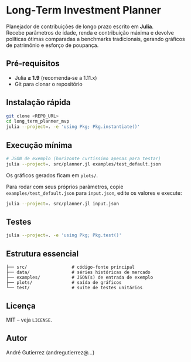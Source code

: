 # Long‑Term Investment Planner

Planejador de contribuições de longo prazo escrito em **Julia**.  
Recebe parâmetros de idade, renda e contribuição máxima e devolve
políticas ótimas comparadas a benchmarks tradicionais, gerando gráficos
de patrimônio e esforço de poupança.

## Pré‑requisitos

* Julia **≥ 1.9** (recomenda‑se a 1.11.x)
* Git para clonar o repositório

## Instalação rápida

```bash
git clone <REPO_URL>
cd long_term_planner_mvp
julia --project=. -e 'using Pkg; Pkg.instantiate()'
```

## Execução mínima

```bash
# JSON de exemplo (horizonte curtíssimo apenas para testar)
julia --project=. src/planner.jl examples/test_default.json
```

Os gráficos gerados ficam em `plots/`.

Para rodar com seus próprios parâmetros, copie `examples/test_default.json`
para `input.json`, edite os valores e execute:

```bash
julia --project=. src/planner.jl input.json
```

## Testes

```bash
julia --project=. -e 'using Pkg; Pkg.test()'
```

## Estrutura essencial

```
├── src/                 # código‐fonte principal
├── data/                # séries históricas de mercado
├── examples/            # JSON(s) de entrada de exemplo
├── plots/               # saída de gráficos
└── test/                # suíte de testes unitários
```

## Licença

MIT – veja `LICENSE`.

## Autor

André Gutierrez (andregutierrez@…)
